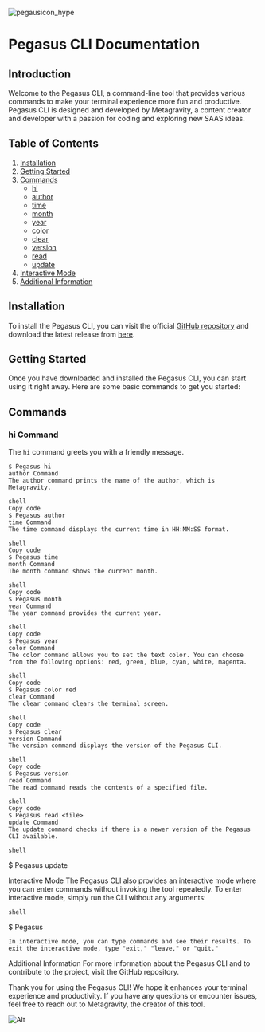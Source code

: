 ![pegausicon_hype](https://github.com/meta-gravity/Pegasus-cli/assets/108740247/f6ecd744-fd2c-455e-9798-086cf9d64f04)

# Pegasus CLI Documentation

## Introduction

Welcome to the Pegasus CLI, a command-line tool that provides various commands to make your terminal experience more fun and productive. Pegasus CLI is designed and developed by Metagravity, a content creator and developer with a passion for coding and exploring new SAAS ideas.

## Table of Contents

1. [Installation](#installation)
2. [Getting Started](#getting-started)
3. [Commands](#commands)
   - [hi](#hi-command)
   - [author](#author-command)
   - [time](#time-command)
   - [month](#month-command)
   - [year](#year-command)
   - [color](#color-command)
   - [clear](#clear-command)
   - [version](#version-command)
   - [read](#read-command)
   - [update](#update-command)
4. [Interactive Mode](#interactive-mode)
5. [Additional Information](#additional-information)

## Installation

To install the Pegasus CLI, you can visit the official [GitHub repository](https://github.com/meta-gravity/Pegasus-cli/releases/latest) and download the latest release from [here](https://github.com/meta-gravity/Pegasus-cli/releases/latest).

## Getting Started

Once you have downloaded and installed the Pegasus CLI, you can start using it right away. Here are some basic commands to get you started:

## Commands

### hi Command

The `hi` command greets you with a friendly message.

```shell
$ Pegasus hi
author Command
The author command prints the name of the author, which is Metagravity.

shell
Copy code
$ Pegasus author
time Command
The time command displays the current time in HH:MM:SS format.

shell
Copy code
$ Pegasus time
month Command
The month command shows the current month.

shell
Copy code
$ Pegasus month
year Command
The year command provides the current year.

shell
Copy code
$ Pegasus year
color Command
The color command allows you to set the text color. You can choose from the following options: red, green, blue, cyan, white, magenta.

shell
Copy code
$ Pegasus color red
clear Command
The clear command clears the terminal screen.

shell
Copy code
$ Pegasus clear
version Command
The version command displays the version of the Pegasus CLI.

shell
Copy code
$ Pegasus version
read Command
The read command reads the contents of a specified file.

shell
Copy code
$ Pegasus read <file>
update Command
The update command checks if there is a newer version of the Pegasus CLI available.

shell
```
$ Pegasus update

Interactive Mode
The Pegasus CLI also provides an interactive mode where you can enter commands without invoking the tool repeatedly. To enter interactive mode, simply run the CLI without any arguments:
```
shell
```
$ Pegasus
```
In interactive mode, you can type commands and see their results. To exit the interactive mode, type "exit," "leave," or "quit."
```
Additional Information
For more information about the Pegasus CLI and to contribute to the project, visit the GitHub repository.

Thank you for using the Pegasus CLI! We hope it enhances your terminal experience and productivity. If you have any questions or encounter issues, feel free to reach out to Metagravity, the creator of this tool.

![Alt](https://repobeats.axiom.co/api/embed/232eaeb51d52f4c1985609ce0feb3fe46868dd02.svg "Repobeats analytics image")

